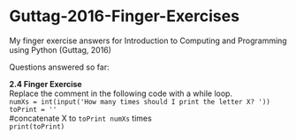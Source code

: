# Guttag-2016-Finger-Exercises

My finger exercise answers for Introduction to Computing and Programming using Python (Guttag, 2016)

Questions answered so far:

<b>2.4 Finger Exercise<br /></b>
Replace the comment in the following code with a while loop.<br />
`numXs = int(input('How many times should I print the letter X? '))`<br />
`toPrint = ''`<br />
#concatenate X to `toPrint numXs` times<br />
`print(toPrint)`
